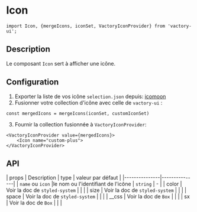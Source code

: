 # Icon
```
import Icon, {mergeIcons, iconSet, VactoryIconProvider} from 'vactory-ui';
```

## Description
Le composant `Icon` sert à afficher une icône.

## Configuration
1. Exporter la liste de vos icône `selection.json` depuis: [icomoon](https://icomoon.io/)
2. Fusionner  votre collection d'icône avec celle de `vactory-ui` :
```
const mergedIcons = mergeIcons(iconSet, customIconSet)
```
3. Fournir la collection fusionnée à `VactoryIconProvider`:
```
<VactoryIconProvider value={mergedIcons}>
    <Icon name="custom-plus">
</VactoryIconProvider>
```

## API


| props         | Description   | type   | valeur par défaut   |
|---------------|---------------|
| `name` ou `icon` |le nom ou l'identifiant de l'icône   | `string`   | -   |
| color         | Voir la doc de `styled-system`  |    |    |
| size         | Voir la doc de `styled-system`  |    |    |
| space         | Voir la doc de `styled-system`   |    |    |
| __css         |  Voir la doc de `Box`  |    |    |
| sx         |   Voir la doc de `Box`  |    |    |